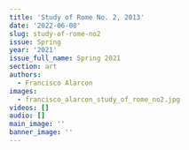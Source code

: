 ```yaml
---
title: 'Study of Rome No. 2, 2013'
date: '2022-06-08'
slug: study-of-rome-no2
issue: Spring
year: '2021'
issue_full_name: Spring 2021
section: art
authors:
  - Francisco Alarcon
images:
  - francisco_alarcon_study_of_rome_no2.jpg
videos: []
audio: []
main_image: ''
banner_image: ''
---
```


